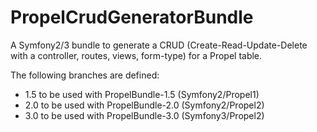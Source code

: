 # PropelCrudGeneratorBundle
A Symfony2/3 bundle to generate a CRUD (Create-Read-Update-Delete with a controller, routes, views, form-type) for a Propel table.

The following branches are defined:
* 1.5 to be used with PropelBundle-1.5 (Symfony2/Propel1)
* 2.0 to be used with PropelBundle-2.0 (Symfony2/Propel2)
* 3.0 to be used with PropelBundle-3.0 (Symfony3/Propel2)